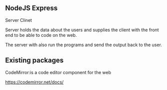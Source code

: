## NodeJS Express

Server Clinet

Server holds the data about the users and supplies the client with the front end to be able to code on the web.

The server with also run the programs and send the output back to the user.

## Existing packages

CodeMirror:is a code editor component for the web

https://codemirror.net/docs/


